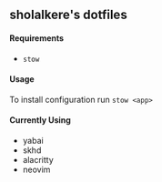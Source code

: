 ## sholalkere's dotfiles

#### Requirements
- `stow`

#### Usage
To install configuration run `stow <app>`

#### Currently Using
- yabai
- skhd
- alacritty
- neovim
